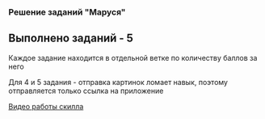 ### Решение заданий "Маруся"

## Выполнено заданий - 5

Каждое задание находится в отдельной ветке по количеству баллов за него

Для 4 и 5 задания - отправка картинок ломает навык, поэтому отправляется только ссылка на приложение

[Видео работы скилла](https://disk.yandex.ru/i/bNuIOMi90PfzPA)